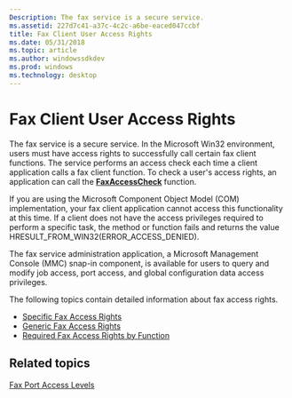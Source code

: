 ```yaml
---
Description: The fax service is a secure service.
ms.assetid: 227d7c41-a37c-4c2c-a6be-eaced047ccbf
title: Fax Client User Access Rights
ms.date: 05/31/2018
ms.topic: article
ms.author: windowssdkdev
ms.prod: windows
ms.technology: desktop
---
```


# Fax Client User Access Rights

The fax service is a secure service. In the Microsoft Win32 environment, users must have access rights to successfully call certain fax client functions. The service performs an access check each time a client application calls a fax client function. To check a user's access rights, an application can call the [**FaxAccessCheck**](/windows/previous-versions/Winfax/nc-winfax-pfaxaccesscheck?branch=master) function.

If you are using the Microsoft Component Object Model (COM) implementation, your fax client application cannot access this functionality at this time. If a client does not have the access privileges required to perform a specific task, the method or function fails and returns the value HRESULT\_FROM\_WIN32(ERROR\_ACCESS\_DENIED).

The fax service administration application, a Microsoft Management Console (MMC) snap-in component, is available for users to query and modify job access, port access, and global configuration data access privileges.

The following topics contain detailed information about fax access rights.

-   [Specific Fax Access Rights](-mfax-specific-fax-access-rights.md)
-   [Generic Fax Access Rights](-mfax-generic-fax-access-rights.md)
-   [Required Fax Access Rights by Function](-mfax-required-fax-access-rights-by-function.md)

## Related topics

<dl> <dt>

[Fax Port Access Levels](-mfax-fax-port-access-levels.md)
</dt> </dl>

 

 



